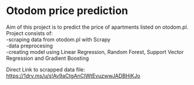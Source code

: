 # Otodom price prediction  

Aim of this project is to predict the price of apartments listed on otodom.pl.  
Project consists of:  
-scraping data from otodom.pl with Scrapy  
-data preprocesing  
-creating model using Linear Regression, Random Forest, Support Vector Regression and Gradient Boosting

Direct Link to scrapped data file: https://1drv.ms/u/s!Av9aCtgAnCIWtEvuzwwJADBHiKJo